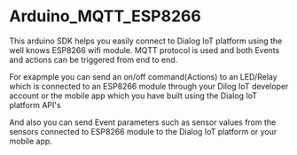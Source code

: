 # Arduino_MQTT_ESP8266

This arduino SDK helps you easily connect to Dialog IoT platform using the well knows ESP8266 wifi module.
MQTT protocol is used and both Events and actions can be triggered from end to end.

For exapmple you can send an on/off command(Actions) to an LED/Relay which is connected to an ESP8266 module through your Dilog IoT developer account or the mobile app which you have built using the Dialog IoT platform API's

And also you can send Event parameters such as sensor values from the sensors connected to ESP8266 module to the Dialog IoT platform or your mobile app.





